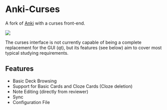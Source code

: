 # Anki-Curses

A fork of [Anki](https://github.com/ankitects/anki) with a curses front-end.

<image src="screenshot.png">

The curses interface is not currently capable of being a complete replacement for the GUI (qt), but its features (see below) aim to cover most typical studying requirements.

## Features
- Basic Deck Browsing
- Support for Basic Cards and Cloze Cards (Cloze deletion)
- Note Editing (directly from reviewer)
- Sync
- Configuration File
